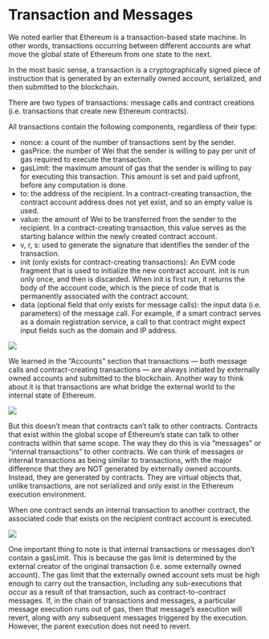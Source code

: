 ﻿# Transaction and Messages

We noted earlier that Ethereum is a transaction-based state machine. In other words, transactions occurring between different accounts are what move the global state of Ethereum from one state to the next.

In the most basic sense, a transaction is a cryptographically signed piece of instruction that is generated by an externally owned account, serialized, and then submitted to the blockchain.

There are two types of transactions: message calls and contract creations (i.e. transactions that create new Ethereum contracts).

All transactions contain the following components, regardless of their type:

- nonce: a count of the number of transactions sent by the sender.
- gasPrice: the number of Wei that the sender is willing to pay per unit of gas required to execute the transaction.
- gasLimit: the maximum amount of gas that the sender is willing to pay for executing this transaction. This amount is set and paid upfront, before any computation is done.
- to: the address of the recipient. In a contract-creating transaction, the contract account address does not yet exist, and so an empty value is used.
- value: the amount of Wei to be transferred from the sender to the recipient. In a contract-creating transaction, this value serves as the starting balance within the newly created contract account.
- v, r, s: used to generate the signature that identifies the sender of the transaction.
- init (only exists for contract-creating transactions): An EVM code fragment that is used to initialize the new contract account. init is run only once, and then is discarded. When init is first run, it returns the body of the account code, which is the piece of code that is permanently associated with the contract account.
- data (optional field that only exists for message calls): the input data (i.e. parameters) of the message call. For example, if a smart contract serves as a domain registration service, a call to that contract might expect input fields such as the domain and IP address.

![](https://lh3.googleusercontent.com/5uIyOrFTzePej053ke3XAvtCjDnriphcKGYmGFuGWDx1J9k406j0sr6SCRJCxSgLLT5t8rSQhSTTDG-O1mYjtxZ2gfRZ-BR2ZsYNTsl6PcusrZYfqwrgJrEtHXAnBnNiVdfX7ryd)

We learned in the “Accounts” section that transactions — both message calls and contract-creating transactions — are always initiated by externally owned accounts and submitted to the blockchain. Another way to think about it is that transactions are what bridge the external world to the internal state of Ethereum.

![](https://lh3.googleusercontent.com/FMUrWVSO4gq3XtwCQ7IuTkXNCFiqTXAk9HL6NqLwXU6t8EcGyzgPi1crehnbIrN8sf1cjKDTkl46gkq-bJRlEmYhRnhtxfBkvo9uEkcmhkTh9GKdz3o6WU5a5AaZwSO8luosRXvc)

But this doesn’t mean that contracts can’t talk to other contracts. Contracts that exist within the global scope of Ethereum’s state can talk to other contracts within that same scope. The way they do this is via “messages” or “internal transactions” to other contracts. We can think of messages or internal transactions as being similar to transactions, with the major difference that they are NOT generated by externally owned accounts. Instead, they are generated by contracts. They are virtual objects that, unlike transactions, are not serialized and only exist in the Ethereum execution environment.

When one contract sends an internal transaction to another contract, the associated code that exists on the recipient contract account is executed.

![](https://lh4.googleusercontent.com/aZVKdoQXlmdB6VYH5Qsz7-Fyl2AbT4phOayRrxbY0LRAXu7pVHTcb8zATzhPg_8nLgxtUuZtrYVw3y8McDzgwGMk1ilZpwAT-Pdum1SMlj6IAHqAs38iHCEeZXza7kshq4hMKijv)

One important thing to note is that internal transactions or messages don’t contain a gasLimit. This is because the gas limit is determined by the external creator of the original transaction (i.e. some externally owned account). The gas limit that the externally owned account sets must be high enough to carry out the transaction, including any sub-executions that occur as a result of that transaction, such as contract-to-contract messages. If, in the chain of transactions and messages, a particular message execution runs out of gas, then that message’s execution will revert, along with any subsequent messages triggered by the execution. However, the parent execution does not need to revert.

